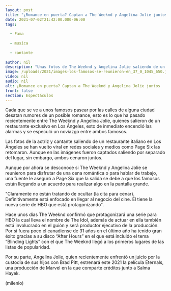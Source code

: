 ```yaml
---
layout: post
title: "¿Romance en puerta? Captan a The Weeknd y Angelina Jolie juntos"
date: 2021-07-02T21:42:00.000-06:00
tags:
  
  - Fama
  
  - musica
  
  - cantante
  
author: nil
description: "Unas fotos de The Weeknd y Angelina Jolie saliendo de un restaurante desataron los rumores de un romance entre ellos. "
image: /uploads/2021/images-los-famosos-se-reunieron-en_37_0_1045_650.jpg
video: nil
audio: nil
alt: ¿Romance en puerta? Captan a The Weeknd y Angelina Jolie juntos
front: false
section: Espectáculos
---
```


Cada que se ve a unos famosos pasear por las calles de alguna ciudad desatan rumores de un posible romance, esto es lo que ha pasado recientemente entre The Weeknd y Angelina Jolie, quienes salieron de un restaurante exclusivo en Los Ángeles, esto de inmediato encendió las alarmas y se especuló un noviazgo entre ambos famosos. 

Las fotos de la actriz y cantante saliendo de un restaurante italiano en Los Ángeles se han vuelto viral en redes sociales y medios como Page Six las retomaron. Aunque en las imágenes fueron captados saliendo por separado del lugar, sin embargo, ambos cenaron juntos. 

Aunque por ahora se desconoce si The Weeknd y Angelina Jolie se reunieron para disfrutar de una cena romántica o para hablar de trabajo, una fuente le aseguró a Page Six que la salida se debe a que los famosos están llegando a un acuerdo para realizar algo en la pantalla grande. 

"Claramente no están tratando de ocultar (la cita para cenar). Definitivamente está enfocado en llegar al negocio del cine. Él tiene la nueva serie de HBO que está protagonizando". 

Hace unos días The Weeknd confirmó que protagonizará una serie para HBO la cual lleva el nombre de The Idol, además de actuar en ella también está involucrado en el guión y será productor ejecutivo de la producción. 
Por si fuera poco el canadiense de 31 años en el último año ha tenido gran éxito gracias a su disco “After Hours” en el que está incluido el tema “Blinding Lights” con el que The Weeknd llegó a los primeros lugares de las listas de popularidad. 

Por su parte, Angelina Jolie, quien recientemente enfrentó un juicio por la custodia de sus hijos con Brad Pitt, estrenará este 2021 la película Eternals, una producción de Marvel en la que comparte créditos junto a Salma Hayek. 

(milenio)